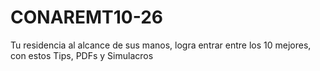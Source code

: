 # CONAREMT10-26
Tu residencia al alcance de sus manos, logra entrar entre los 10 mejores, con estos Tips, PDFs y Simulacros
